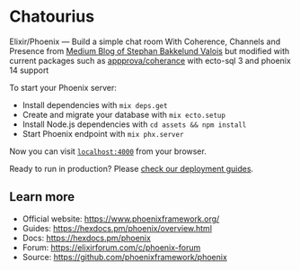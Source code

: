 # Chatourius
Elixir/Phoenix — Build a simple chat room
With Coherence, Channels and Presence from [Medium Blog of Stephan Bakkelund Valois](https://medium.com/@Stephanbv/elixir-phoenix-build-a-simple-chat-room-7f20ee8e8f9c) but modified with current packages such as [appprova/coherance](https://github.com/appprova/coherence) with ecto-sql 3 and phoenix 14 support

To start your Phoenix server:

  * Install dependencies with `mix deps.get`
  * Create and migrate your database with `mix ecto.setup`
  * Install Node.js dependencies with `cd assets && npm install`
  * Start Phoenix endpoint with `mix phx.server`

Now you can visit [`localhost:4000`](http://localhost:4000) from your browser.

Ready to run in production? Please [check our deployment guides](https://hexdocs.pm/phoenix/deployment.html).

## Learn more

  * Official website: https://www.phoenixframework.org/
  * Guides: https://hexdocs.pm/phoenix/overview.html
  * Docs: https://hexdocs.pm/phoenix
  * Forum: https://elixirforum.com/c/phoenix-forum
  * Source: https://github.com/phoenixframework/phoenix
